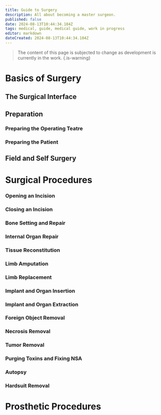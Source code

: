 ```yaml
---
title: Guide to Surgery
description: All about becoming a master surgeon.
published: false
date: 2024-08-13T10:44:34.104Z
tags: medical, guide, medical guide, work in progress
editor: markdown
dateCreated: 2024-08-13T10:44:34.104Z
---
```



> The content of this page is subjected to change as development is currently in the work.
{.is-warning}

# Basics of Surgery

## The Surgical Interface

## Preparation

### Preparing the Operating Teatre

### Preparing the Patient

## Field and Self Surgery

# Surgical Procedures

### Opening an Incision

### Closing an Incision

### Bone Setting and Repair

### Internal Organ Repair

### Tissue Reconstitution

### Limb Amputation

### Limb Replacement

### Implant and Organ Insertion

### Implant and Organ Extraction

### Foreign Object Removal

### Necrosis Removal

### Tumor Removal

### Purging Toxins and Fixing NSA

### Autopsy

### Hardsuit Removal


# Prosthetic Procedures